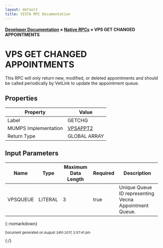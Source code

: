 ```yaml
---
layout: default
title: VISTA RPC Documentation
---
```


#### [Developer Documentation](../index) &#187; [Native RPCs](TableOfContents) &#187; VPS GET CHANGED APPOINTMENTS<br/>
# VPS GET CHANGED APPOINTMENTS

This RPC will only return new, modified, or deleted appointments and should be called periodically by VetLink to update the appointment queue.

## Properties

Property | Value
--- | ---
Label | GETCHG
MUMPS Implementation | [VPSAPPT2](http://code.osehra.org/dox/Routine_VPSAPPT2_source.html)
Return Type | GLOBAL ARRAY


## Input Parameters

Name | Type | Maximum Data Length | Required | Description
--- | --- | --- | --- | ---
VPSQUEUE | LITERAL | 3 | true | Unique Queue ID representing Vecna Appointment Queue.



{::nomarkdown} <br/><p style="font-size: 11px">Document generated on August 24th 2017, 2:57:41 pm</p>{:/}